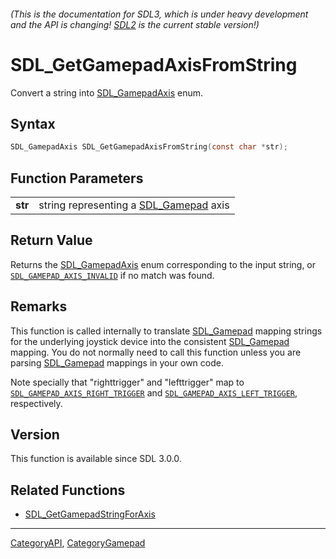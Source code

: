 ###### (This is the documentation for SDL3, which is under heavy development and the API is changing! [SDL2](https://wiki.libsdl.org/SDL2/) is the current stable version!)
# SDL_GetGamepadAxisFromString

Convert a string into [SDL_GamepadAxis](SDL_GamepadAxis) enum.

## Syntax

```c
SDL_GamepadAxis SDL_GetGamepadAxisFromString(const char *str);

```

## Function Parameters

|             |                                                       |
| ----------- | ----------------------------------------------------- |
| **str**     | string representing a [SDL_Gamepad](SDL_Gamepad) axis |

## Return Value

Returns the [SDL_GamepadAxis](SDL_GamepadAxis) enum corresponding to the
input string, or [`SDL_GAMEPAD_AXIS_INVALID`](SDL_GAMEPAD_AXIS_INVALID) if
no match was found.

## Remarks

This function is called internally to translate [SDL_Gamepad](SDL_Gamepad)
mapping strings for the underlying joystick device into the consistent
[SDL_Gamepad](SDL_Gamepad) mapping. You do not normally need to call this
function unless you are parsing [SDL_Gamepad](SDL_Gamepad) mappings in your
own code.

Note specially that "righttrigger" and "lefttrigger" map to
[`SDL_GAMEPAD_AXIS_RIGHT_TRIGGER`](SDL_GAMEPAD_AXIS_RIGHT_TRIGGER) and
[`SDL_GAMEPAD_AXIS_LEFT_TRIGGER`](SDL_GAMEPAD_AXIS_LEFT_TRIGGER),
respectively.

## Version

This function is available since SDL 3.0.0.

## Related Functions

* [SDL_GetGamepadStringForAxis](SDL_GetGamepadStringForAxis)

----
[CategoryAPI](CategoryAPI), [CategoryGamepad](CategoryGamepad)


